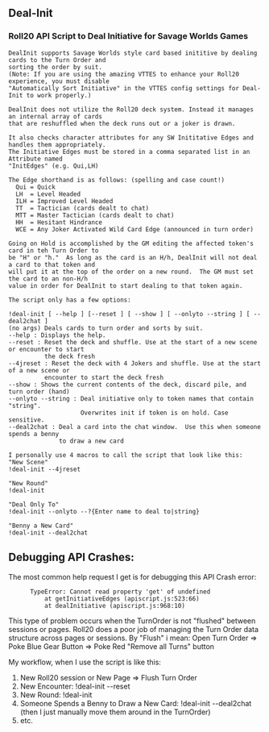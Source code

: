 
## Deal-Init
### Roll20 API Script to Deal Initiative for Savage Worlds Games

```
DealInit supports Savage Worlds style card based inititive by dealing cards to the Turn Order and 
sorting the order by suit.  
(Note: If you are using the amazing VTTES to enhance your Roll20 experience, you must disable 
"Automatically Sort Initiative" in the VTTES config settings for Deal-Init to work properly.)

DealInit does not utilize the Roll20 deck system. Instead it manages an internal array of cards 
that are reshuffled when the deck runs out or a joker is drawn.

It also checks character attributes for any SW Inititative Edges and handles them appropriately.  
The Initiative Edges must be stored in a comma separated list in an Attribute named 
"InitEdges" (e.g. Qui,LH)

The Edge shorthand is as follows: (spelling and case count!)
  Qui = Quick
  LH  = Level Headed
  ILH = Improved Level Headed
  TT  = Tactician (cards dealt to chat)
  MTT = Master Tactician (cards dealt to chat)
  HH  = Hesitant Hindrance 
  WCE = Any Joker Activated Wild Card Edge (announced in turn order)

Going on Hold is accomplished by the GM editing the affected token's card in teh Turn Order to 
be "H" or "h."  As long as the card is an H/h, DealInit will not deal a card to that token and 
will put it at the top of the order on a new round.  The GM must set the card to an non-H/h 
value in order for DealInit to start dealing to that token again.

The script only has a few options:

!deal-init [ --help ] [--reset ] [ --show ] [ --onlyto --string ] [ --deal2chat ]
(no args) Deals cards to turn order and sorts by suit.
--help : Displays the help.
--reset : Reset the deck and shuffle. Use at the start of a new scene or encounter to start 
          the deck fresh
--4jreset : Reset the deck with 4 Jokers and shuffle. Use at the start of a new scene or 
          encounter to start the deck fresh
--show : Shows the current contents of the deck, discard pile, and turn order (hand)
--onlyto --string : Deal initiative only to token names that contain "string".  
                    Overwrites init if token is on hold. Case sensitive.
--deal2chat : Deal a card into the chat window.  Use this when someone spends a benny 
              to draw a new card

I personally use 4 macros to call the script that look like this:
"New Scene"
!deal-init --4jreset

"New Round"
!deal-init

"Deal Only To"
!deal-init --onlyto --?{Enter name to deal to|string}

"Benny a New Card"
!deal-init --deal2chat

```

## Debugging API Crashes:

The most common help request I get is for debugging this API Crash error:
```
      TypeError: Cannot read property 'get' of undefined
          at getInitiativeEdges (apiscript.js:523:66)
          at dealInitiative (apiscript.js:968:10)
```
This type of problem occurs when the TurnOrder is not "flushed" between sessions or pages. Roll20 does a poor job of managing the Turn Order data structure across pages or sessions.  By "Flush" i mean:  Open Turn Order => Poke Blue Gear Button => Poke Red "Remove all Turns" button

My workflow, when I use the script is like this:

1. New Roll20 session or New Page => Flush Turn Order
1. New Encounter: !deal-init --reset
1. New Round: !deal-init
1. Someone Spends a Benny to Draw a New Card: !deal-init --deal2chat  (then I just manually move them around in the TurnOrder)
1. etc.

